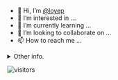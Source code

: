 - 👋 Hi, I’m [@loyep](https://github.com/loyep)
- 👀 I’m interested in ...
- 🌱 I’m currently learning ...
- 💞️ I’m looking to collaborate on ...
- 📫 How to reach me ...

<details>
  <summary>Other info.</summary>
  <br>

<!--START_SECTION:waka-->

```txt
Vue.js       2 hrs 24 mins   █████████████████▓░░░░░░░   70.30 %
TypeScript   47 mins         █████▓░░░░░░░░░░░░░░░░░░░   23.01 %
JSON         11 mins         █▒░░░░░░░░░░░░░░░░░░░░░░░   05.44 %
JavaScript   1 min           ▒░░░░░░░░░░░░░░░░░░░░░░░░   00.67 %
TSConfig     1 min           ░░░░░░░░░░░░░░░░░░░░░░░░░   00.57 %
```

<!--END_SECTION:waka-->

</details>

![visitors](https://visitor-badge.glitch.me/badge?page_id=loyep.loyep)
